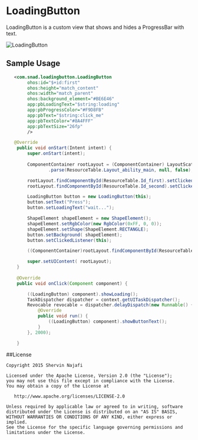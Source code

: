 # LoadingButton

LoadingButton is a custom view that shows and hides a ProgressBar with text. 

![LoadingButton](https://github.com/snadjafi/LoadingButton/blob/master/images/screenshot.png)

## Sample Usage

```xml
   <com.snad.loadingbutton.LoadingButton
        ohos:id="$+id:first"
        ohos:height="match_content"
        ohos:width="match_parent"
        ohos:background_element="#BE6E46"
        app:pbLoadingText="$string:loading"
        app:pbProgressColor="#F9D8FB"
        app:pbText="$string:click_me"
        app:pbTextColor="#8A4FFF"
        app:pbTextSize="26fp"
        />
```

```java
   @Override
    public void onStart(Intent intent) {
        super.onStart(intent);
        
        ComponentContainer rootLayout = (ComponentContainer) LayoutScatter.getInstance(this)
                .parse(ResourceTable.Layout_ability_main, null, false);

        rootLayout.findComponentById(ResourceTable.Id_first).setClickedListener(this);
        rootLayout.findComponentById(ResourceTable.Id_second).setClickedListener(this);

        LoadingButton button = new LoadingButton(this);
        button.setText("Press");
        button.setLoadingText("wait...");

        ShapeElement shapeElement = new ShapeElement();
        shapeElement.setRgbColor(new RgbColor(0xFF, 0, 0));
        shapeElement.setShape(ShapeElement.RECTANGLE);
        button.setBackground( shapeElement);
        button.setClickedListener(this);

        ((ComponentContainer)rootLayout.findComponentById(ResourceTable.Id_root)).addComponent( button);

        super.setUIContent( rootLayout);
    }
    	
    @Override
    public void onClick(Component component) {

        ((LoadingButton) component).showLoading();
        TaskDispatcher dispatcher = context.getUITaskDispatcher();
        Revocable revocable = dispatcher.delayDispatch(new Runnable() {
            @Override
            public void run() {
                ((LoadingButton) component).showButtonText();
            }
        }, 2000);

    }
```

##License

    Copyright 2015 Shervin Najafi
    
    Licensed under the Apache License, Version 2.0 (the "License");
    you may not use this file except in compliance with the License.
    You may obtain a copy of the License at
    
       http://www.apache.org/licenses/LICENSE-2.0
    
    Unless required by applicable law or agreed to in writing, software
    distributed under the License is distributed on an "AS IS" BASIS,
    WITHOUT WARRANTIES OR CONDITIONS OF ANY KIND, either express or implied.
    See the License for the specific language governing permissions and
    limitations under the License.
